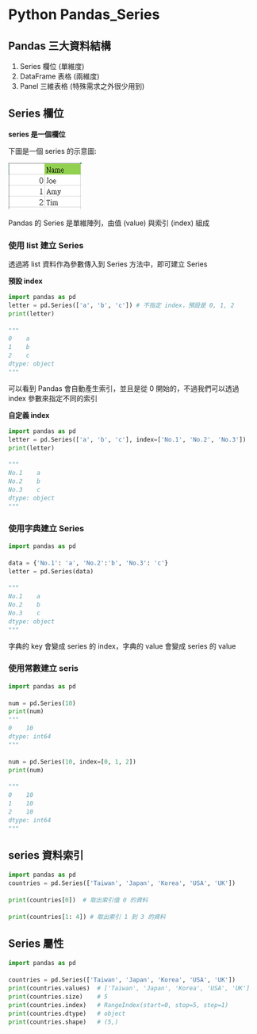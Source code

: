 # Python Pandas_Series
## Pandas 三大資料結構
1. Series 欄位 (單維度)
2. DataFrame 表格 (兩維度)
3. Panel 三維表格  (特殊需求之外很少用到)

## Series 欄位
**series 是一個欄位**

下圖是一個 series 的示意圖:

![](./images/1703120265667.png)

Pandas 的 Series 是單維陣列，由值 (value) 與索引 (index) 組成

### 使用 list 建立 Series
透過將 list 資料作為參數傳入到 Series 方法中，即可建立 Series

**預設 index**
```py
import pandas as pd
letter = pd.Series(['a', 'b', 'c']) # 不指定 index，預設是 0, 1, 2
print(letter)

"""
0    a       
1    b       
2    c       
dtype: object
"""
```

可以看到 Pandas 會自動產生索引，並且是從 0 開始的，不過我們可以透過 index 參數來指定不同的索引

**自定義 index**
```py
import pandas as pd
letter = pd.Series(['a', 'b', 'c'], index=['No.1', 'No.2', 'No.3'])
print(letter)

"""
No.1    a
No.2    b
No.3    c
dtype: object
"""
```

### 使用字典建立 Series
```py
import pandas as pd

data = {'No.1': 'a', 'No.2':'b', 'No.3': 'c'}
letter = pd.Series(data)

"""
No.1    a
No.2    b
No.3    c
dtype: object
"""
```

字典的 key 會變成 series 的 index，字典的 value 會變成 series 的 value

### 使用常數建立 seris
```py
import pandas as pd

num = pd.Series(10)
print(num)
"""
0    10
dtype: int64
"""

num = pd.Series(10, index=[0, 1, 2])
print(num)

"""
0    10
1    10
2    10
dtype: int64
"""
```

## series 資料索引
```py
import pandas as pd
countries = pd.Series(['Taiwan', 'Japan', 'Korea', 'USA', 'UK'])

print(countries[0])  # 取出索引值 0 的資料

print(countries[1: 4]) # 取出索引 1 到 3 的資料
```

## Series 屬性

```py
import pandas as pd

countries = pd.Series(['Taiwan', 'Japan', 'Korea', 'USA', 'UK'])
print(countries.values)  # ['Taiwan', 'Japan', 'Korea', 'USA', 'UK']
print(countries.size)    # 5
print(countries.index)   # RangeIndex(start=0, stop=5, step=1)
print(countries.dtype)   # object
print(countries.shape)   # (5,)
```
